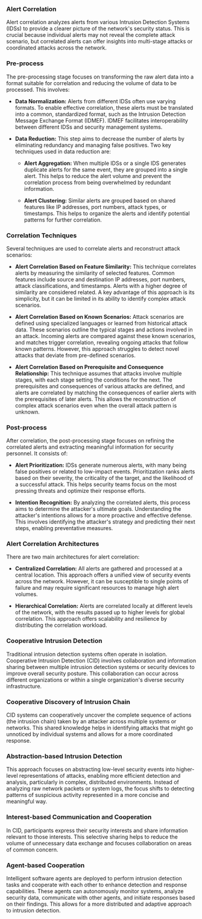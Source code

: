 
### Alert Correlation

Alert correlation analyzes alerts from various Intrusion Detection Systems (IDSs) to provide a clearer picture of the network's security status. This is crucial because individual alerts may not reveal the complete attack scenario, but correlated alerts can offer insights into multi-stage attacks or coordinated attacks across the network.

### Pre-process

The pre-processing stage focuses on transforming the raw alert data into a format suitable for correlation and reducing the volume of data to be processed. This involves:

- **Data Normalization:** Alerts from different IDSs often use varying formats. To enable effective correlation, these alerts must be translated into a common, standardized format, such as the Intrusion Detection Message Exchange Format (IDMEF). IDMEF facilitates interoperability between different IDSs and security management systems.
    
- **Data Reduction:** This step aims to decrease the number of alerts by eliminating redundancy and managing false positives. Two key techniques used in data reduction are:
    
    - **Alert Aggregation:** When multiple IDSs or a single IDS generates duplicate alerts for the same event, they are grouped into a single alert. This helps to reduce the alert volume and prevent the correlation process from being overwhelmed by redundant information.
        
    - **Alert Clustering:** Similar alerts are grouped based on shared features like IP addresses, port numbers, attack types, or timestamps. This helps to organize the alerts and identify potential patterns for further correlation.
        

### Correlation Techniques

Several techniques are used to correlate alerts and reconstruct attack scenarios:

- **Alert Correlation Based on Feature Similarity:** This technique correlates alerts by measuring the similarity of selected features. Common features include source and destination IP addresses, port numbers, attack classifications, and timestamps. Alerts with a higher degree of similarity are considered related. A key advantage of this approach is its simplicity, but it can be limited in its ability to identify complex attack scenarios.
    
- **Alert Correlation Based on Known Scenarios:** Attack scenarios are defined using specialized languages or learned from historical attack data. These scenarios outline the typical stages and actions involved in an attack. Incoming alerts are compared against these known scenarios, and matches trigger correlation, revealing ongoing attacks that follow known patterns. However, this approach struggles to detect novel attacks that deviate from pre-defined scenarios.
    
- **Alert Correlation Based on Prerequisite and Consequence Relationship:** This technique assumes that attacks involve multiple stages, with each stage setting the conditions for the next. The prerequisites and consequences of various attacks are defined, and alerts are correlated by matching the consequences of earlier alerts with the prerequisites of later alerts. This allows the reconstruction of complex attack scenarios even when the overall attack pattern is unknown.
    

### Post-process

After correlation, the post-processing stage focuses on refining the correlated alerts and extracting meaningful information for security personnel. It consists of:

- **Alert Prioritization:** IDSs generate numerous alerts, with many being false positives or related to low-impact events. Prioritization ranks alerts based on their severity, the criticality of the target, and the likelihood of a successful attack. This helps security teams focus on the most pressing threats and optimize their response efforts.
    
- **Intention Recognition:** By analyzing the correlated alerts, this process aims to determine the attacker's ultimate goals. Understanding the attacker's intentions allows for a more proactive and effective defense. This involves identifying the attacker's strategy and predicting their next steps, enabling preventative measures.
    

### Alert Correlation Architectures

There are two main architectures for alert correlation:

- **Centralized Correlation:** All alerts are gathered and processed at a central location. This approach offers a unified view of security events across the network. However, it can be susceptible to single points of failure and may require significant resources to manage high alert volumes.
    
- **Hierarchical Correlation:** Alerts are correlated locally at different levels of the network, with the results passed up to higher levels for global correlation. This approach offers scalability and resilience by distributing the correlation workload.
    

### Cooperative Intrusion Detection

Traditional intrusion detection systems often operate in isolation. Cooperative Intrusion Detection (CID) involves collaboration and information sharing between multiple intrusion detection systems or security devices to improve overall security posture. This collaboration can occur across different organizations or within a single organization's diverse security infrastructure.

### Cooperative Discovery of Intrusion Chain

CID systems can cooperatively uncover the complete sequence of actions (the intrusion chain) taken by an attacker across multiple systems or networks. This shared knowledge helps in identifying attacks that might go unnoticed by individual systems and allows for a more coordinated response.

### Abstraction-based Intrusion Detection

This approach focuses on abstracting low-level security events into higher-level representations of attacks, enabling more efficient detection and analysis, particularly in complex, distributed environments. Instead of analyzing raw network packets or system logs, the focus shifts to detecting patterns of suspicious activity represented in a more concise and meaningful way.

### Interest-based Communication and Cooperation

In CID, participants express their security interests and share information relevant to those interests. This selective sharing helps to reduce the volume of unnecessary data exchange and focuses collaboration on areas of common concern.

### Agent-based Cooperation

Intelligent software agents are deployed to perform intrusion detection tasks and cooperate with each other to enhance detection and response capabilities. These agents can autonomously monitor systems, analyze security data, communicate with other agents, and initiate responses based on their findings. This allows for a more distributed and adaptive approach to intrusion detection.